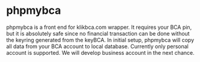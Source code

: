 phpmybca
========

phpmybca is a front end for klikbca.com wrapper. It requires your BCA pin, but it is absolutely safe since no financial transaction can be done without the keyring generated from the keyBCA. In initial setup, phpmybca will copy all data from your BCA account to local database. Currently only personal account is supported. We will develop business account in the next chance.
